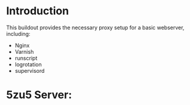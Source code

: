 Introduction
============

This buildout provides the necessary proxy setup for a basic webserver,
including:

* Nginx
* Varnish
* runscript
* logrotation
* supervisord


5zu5 Server:
============


